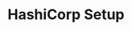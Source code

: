 ---
title: HashiCorp Setup
weight: 20
description: How to prepare a HashiCorp stack for Gloo installation.
---